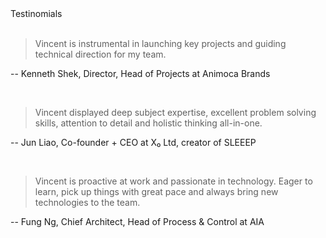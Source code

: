 <div class="text-center mt-10 text-slate-500">
    Testinomials
</div>

<br />

<div class="text-center p-2 md:p-6">
<p>
<blockquote >
Vincent is instrumental in launching key projects and guiding technical direction for my team. 
</blockquote>
<div class="font-light">
-- Kenneth Shek, Director, Head of Projects at Animoca Brands
</div>
</p>

<br />

<p>
<blockquote>
Vincent displayed deep subject expertise, excellent problem solving skills, attention to detail and holistic thinking all-in-one.
</blockquote>
<div class="font-light">
-- Jun Liao, Co-founder + CEO at X₀ Ltd,  creator of SLEEEP
</div>
</p>

<br />

<blockquote>


Vincent is proactive at work and passionate in technology. Eager to learn, pick up things with great pace and always bring new technologies to the team.
</blockquote>

<div class="font-light">
-- Fung Ng, Chief Architect, Head of Process & Control at AIA
</div>


</div>